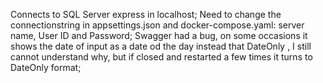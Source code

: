 Connects to SQL Server express in localhost;
Need to change the connectionstring in appsettings.json and docker-compose.yaml: server name, User ID and Password;
Swagger had a bug, on some occasions it shows the date of input as a date od the day instead that DateOnly , I still cannot understand why, but if closed and restarted a few times it turns to DateOnly format;
